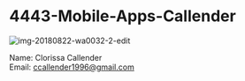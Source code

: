 # 4443-Mobile-Apps-Callender

![img-20180822-wa0032-2-edit](https://user-images.githubusercontent.com/19502803/44698285-f03fa100-aa44-11e8-8965-69fc376b3453.png)

Name: Clorissa Callender <br/>
Email: ccallender1996@gmail.com
